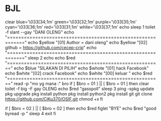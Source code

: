 # BJL
clear
blue='\033[34;1m'
green='\033[32;1m'
purple='\033[35;1m'
 cyan='\033[36;1m'
red='\033[31;1m'
white='\033[37;1m'
echo
sleep 1
toilet -f slant --gay "DANI OLENG"
echo  "============================================================"
echo    $yellow "[01] Author        = dani oleng"
echo    $yellow "[02] github        = https://github.com/cecep-crip"
echo  "============================================================"
sleep 2
echo
echo  $red "======================================================="
echo  $blue "SILAKAN DI PILIH"
echo  $whote "[01] hack Facebook"
echo  $white "[02] crack Facebook"
echo  $white "[00] keluar "
echo  $red "======================================================="
read -p "mo yg mana :" bro
if [ $bro = 01 ] || [ $bro = 01 ]
then
clear
toilet -f big -F gay OLENG
echo $red "gasspoll"
sleep 3
ping -spkg update
       pkg upgrade
       pkg install python
       pkg install python2
       pkg install git
       git clone https://github.com/CiKu370/OSIF.git
       chmod +x
fi

if  [ $bro = 02 ] || [ $bro = 02 ]
then
echo $red
figlet "BYE"
echo $red "good byread -p "
sleep 4
exit
fi

